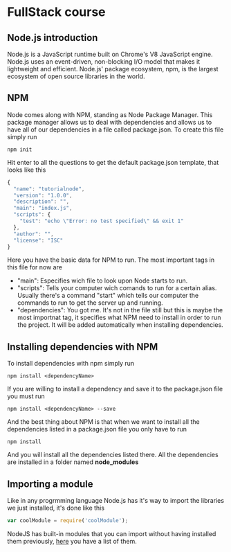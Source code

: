 # FullStack course

## Node.js introduction
Node.js is a JavaScript runtime built on Chrome's V8 JavaScript engine. Node.js uses an event-driven, non-blocking I/O model that makes it lightweight and efficient. Node.js' package ecosystem, npm, is the largest ecosystem of open source libraries in the world.

<Node Image>

## NPM
Node comes along with NPM, standing as Node Package Manager. This package manager allows us to deal with dependencies and allows us to have all of our dependencies in a file called package.json. To create this file simply run
```
npm init
```
Hit enter to all the questions to get the default package.json template, that looks like this
```javascript
{
  "name": "tutorialnode",
  "version": "1.0.0",
  "description": "",
  "main": "index.js",
  "scripts": {
    "test": "echo \"Error: no test specified\" && exit 1"
  },
  "author": "",
  "license": "ISC"
}
```
Here you have the basic data for NPM to run. The most important tags in this file for now are
- "main": Especifies wich file to look upon Node starts to run.
- "scripts": Tells your computer wich comands to run for a certain alias. Usually there's a command "start" which tells our computer the commands to run to get the server up and running.
- "dependencies": You got me. It's not in the file still but this is maybe the most importnat tag, it specifies what NPM need to install in order to run the project. It will be added automatically when installing dependencies.

## Installing dependencies with NPM
To install dependencies with npm simply run
```
npm install <dependencyName>
```
If you are willing to install a dependency and save it to the package.json file you must run
```
npm install <dependencyName> --save
```
And the best thing about NPM is that when we want to install all the dependencies listed in a package.json file you only have to run
```
npm install
```
And you will install all the dependencies listed there. All the dependencies are installed in a folder named **node_modules**
## Importing a module
Like in any progrmming language Node.js has it's way to import the libraries we just installed, it's done like this
```javascript
var coolModule = require('coolModule');
```
NodeJS has built-in modules that you can import without having installed them previously, [here](https://www.w3schools.com/nodejs/ref_modules.asp) you have a list of them.
